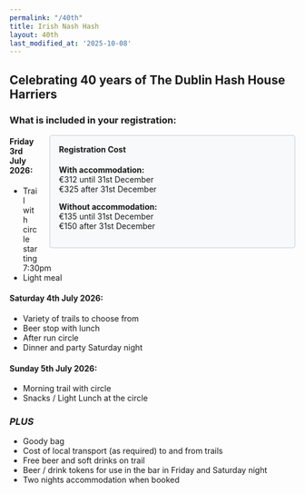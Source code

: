 ```yaml
---
permalink: "/40th"
title: Irish Nash Hash 
layout: 40th
last_modified_at: '2025-10-08'
---
```


## Celebrating 40 years of The Dublin Hash House Harriers

### What is included in your registration:

<div style="float: right; width: 400px; margin-left: 20px; margin-bottom: 20px; padding: 15px; background-color: #f8f9fa; border: 2px solid #dee2e6; border-radius: 5px;">
  <h4 style="margin-top: 0;">Registration Cost</h4>
  <p><strong>With accommodation:</strong><br>
  €312 until 31st December<br>
  €325 after 31st December</p>
  <p><strong>Without accommodation:</strong><br>
  €135 until 31st December<br>
  €150 after 31st December</p>
</div>

#### Friday 3rd July 2026:
* Trail with circle starting 7:30pm
* Light meal

#### Saturday 4th July 2026:
* Variety of trails to choose from
* Beer stop with lunch
* After run circle
* Dinner and party Saturday night

#### Sunday 5th July 2026:
* Morning trail with circle
* Snacks / Light Lunch at the circle

### <i>PLUS</i>
* Goody bag
* Cost of local transport (as required) to and from trails
* Free beer and soft drinks on trail
* Beer / drink tokens for use in the bar in Friday and Saturday night
* Two nights accommodation when booked 
